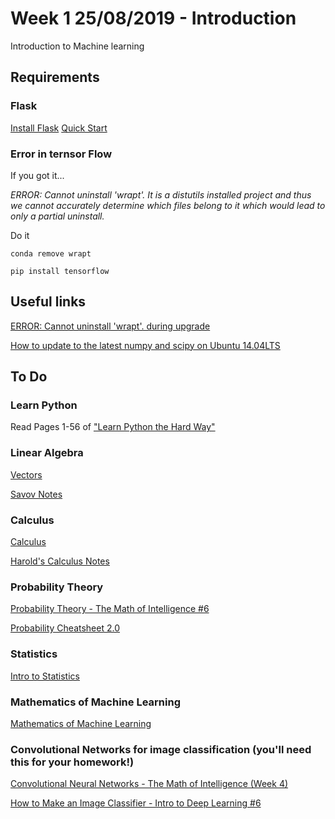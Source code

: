 # Week 1 25/08/2019 - Introduction

Introduction to Machine learning

## Requirements

### Flask

[Install Flask](https://flask.palletsprojects.com/en/1.1.x/installation/)
[Quick Start](https://flask.palletsprojects.com/en/1.1.x/quickstart/)


### Error in ternsor Flow


If you got it...

*ERROR: Cannot uninstall 'wrapt'. It is a distutils installed project and thus we cannot accurately determine which files belong to it which would lead to only a partial uninstall.*


Do it
```
conda remove wrapt

pip install tensorflow
```

## Useful links

[ERROR: Cannot uninstall 'wrapt'. during upgrade](https://github.com/tensorflow/tensorflow/issues/30191)

[How to update to the latest numpy and scipy on Ubuntu 14.04LTS](https://askubuntu.com/questions/682825/how-to-update-to-the-latest-numpy-and-scipy-on-ubuntu-14-04lts)

## To Do

### Learn Python 

Read Pages 1-56 of 
["Learn Python the Hard Way"](https://github.com/rodrigoms2004/sirajraval_ml_course/blob/master/Week1/docs/Learn_Python_3_The_Hard_Way_en.pdf)


### Linear Algebra 

[Vectors](https://www.youtube.com/watch?v=fNk_zzaMoSs&list=PLZHQObOWTQDPD3MizzM2xVFitgF8hE_ab)

[Savov Notes](https://www.souravsengupta.com/cds2016/lectures/Savov_Notes.pdf)

### Calculus

[Calculus](https://www.youtube.com/watch?v=WUvTyaaNkzM&t=1s)

[Harold's Calculus Notes](http://www.toomey.org/tutor/harolds_cheat_sheets/Harolds_Calculus_Notes_Cheat_Sheet_2017.pdf?fbclid=IwAR3egBMCUlIYPlN1Sq2zJJMlws5-1DUgIFjPbqfs5lYR7mx2yp9TPF84uQI)

### Probability Theory 

[Probability Theory - The Math of Intelligence #6](https://www.youtube.com/watch?v=PrkiRVcrxOs)

[Probability Cheatsheet 2.0](https://static1.squarespace.com/static/54bf3241e4b0f0d81bf7ff36/t/55e9494fe4b011aed10e48e5/1441352015658/probability_cheatsheet.pdf)

### Statistics

[Intro to Statistics](https://www.youtube.com/watch?v=MdHtK7CWpCQ)

### Mathematics of Machine Learning 

[Mathematics of Machine Learning](https://www.youtube.com/watch?v=8onB7rPG4Pk)


### Convolutional Networks for image classification (you'll need this for your homework!)

[Convolutional Neural Networks - The Math of Intelligence (Week 4)](https://www.youtube.com/watch?v=FTr3n7uBIuE&t=906s)

[How to Make an Image Classifier - Intro to Deep Learning #6](https://www.youtube.com/watch?v=cAICT4Al5Ow)


